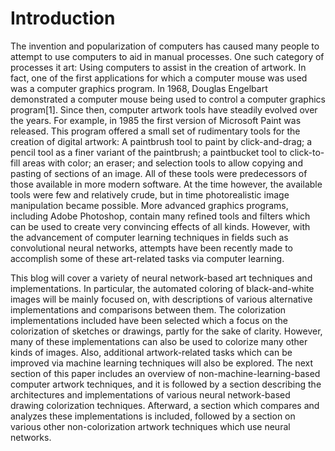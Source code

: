 # Introduction

The invention and popularization of computers has caused many people to attempt to use computers to aid in manual processes. One such category of processes it art: Using computers to assist in the creation of artwork. In fact, one of the first applications for which a computer mouse was used was a computer graphics program. In 1968, Douglas Engelbart demonstrated a computer mouse being used to control a computer graphics program[1]. Since then, computer artwork tools have steadily evolved over the years. For example, in 1985 the first version of Microsoft Paint was released. This program offered a small set of rudimentary tools for the creation of digital artwork: A paintbrush tool to paint by click-and-drag; a pencil tool as a finer variant of the paintbrush; a paintbucket tool to click-to-fill areas with color; an eraser; and selection tools to allow copying and pasting of sections of an image. All of these tools were predecessors of those available in more modern software. At the time however, the available tools were few and relatively crude, but in time photorealistic image manipulation became possible. More advanced graphics programs, including Adobe Photoshop, contain many refined tools and filters which can be used to create very convincing effects of all kinds. However, with the advancement of computer learning techniques in fields such as convolutional neural networks, attempts have been recently made to accomplish some of these art-related tasks via computer learning.

This blog will cover a variety of neural network-based art techniques and implementations. In particular, the automated coloring of black-and-white images will be mainly focused on, with descriptions of various alternative implementations and comparisons between them. The colorization implementations included have been selected which a focus on the colorization of sketches or drawings, partly for the sake of clarity. However, many of these implementations can also be used to colorize many other kinds of images. Also, additional artwork-related tasks which can be improved via machine learning techniques will also be explored. The next section of this paper includes an overview of non-machine-learning-based computer artwork techniques, and it is followed by a section describing the architectures and implementations of various neural network-based drawing colorization techniques. Afterward, a section which compares and analyzes these implementations is included, followed by a section on various other non-colorization artwork techniques which use neural networks.
